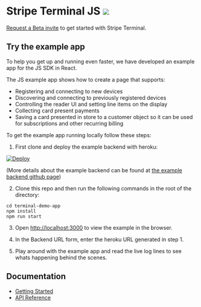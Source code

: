 # Stripe Terminal JS <img src="https://img.shields.io/badge/Beta-brightgreen.svg">

[Request a Beta invite](https://stripe.com/terminal#request-invite) to get started with Stripe Terminal.

## Try the example app
To help you get up and running even faster, we have developed an example app for the JS SDK in React.

The JS example app shows how to create a page that supports:
- Registering and connecting to new devices
- Discovering and connecting to previously registered devices
- Controlling the reader UI and setting line items on the display
- Collecting card present payments
- Saving a card presented in store to a customer object so it can be used for subscriptions and other recurring billing

To get the example app running locally follow these steps:
1. First clone and deploy the example backend with heroku:

[![Deploy](https://www.herokucdn.com/deploy/button.png)](https://heroku.com/deploy)

(More details about the example backend can be found at [the example backend github page](https://github.com/stripe/example-terminal-backend))

2. Clone this repo and then run the following commands in the root of the directory:
```
cd terminal-demo-app
npm install
npm run start
```

3. Open [http://localhost:3000](http://localhost:3000) to view the example in the browser.

4. In the Backend URL form, enter the heroku URL generated in step 1.

5. Play around with the example app and read the live log lines to see whats happening behind the scenes.

## Documentation
- [Getting Started](https://stripe.com/docs/terminal/js)
- [API Reference](https://stripe.com/docs/terminal/js/reference)
